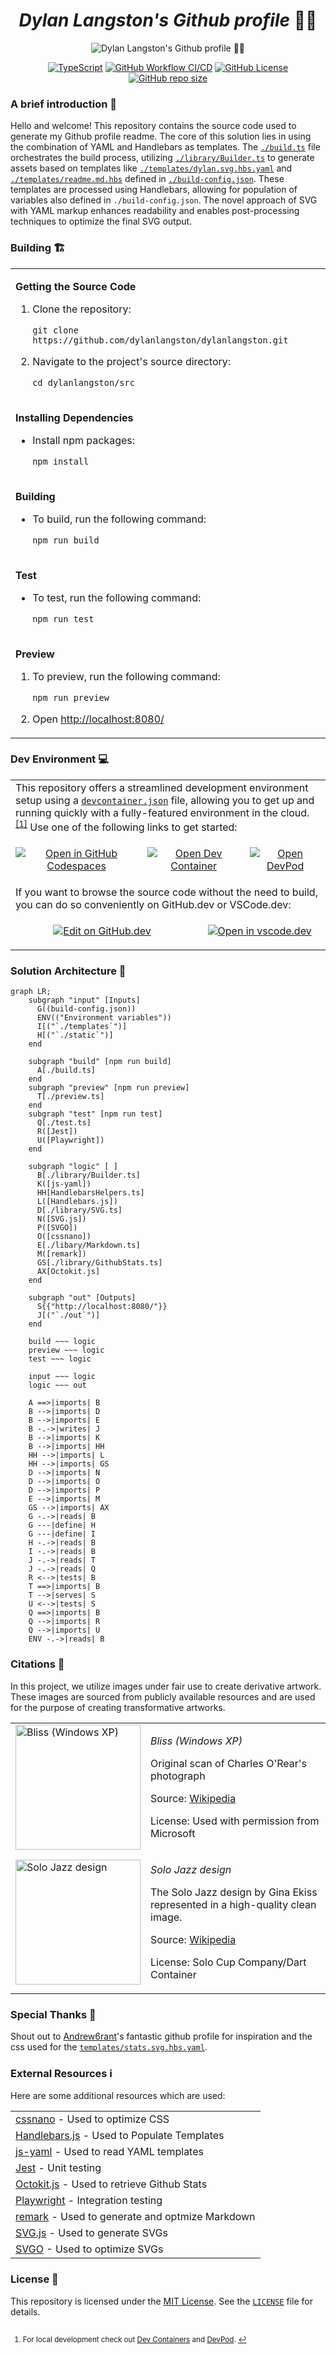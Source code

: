 <h1 align="center"><strong><em>Dylan Langston's Github profile</em> 🙋‍♂️</strong></h1>
<p align="center">
    <picture width="100%" alt="Dylan Langston's Github profile 🙋‍♂️" align="center">
      <source media="(prefers-color-scheme: dark)" srcset="../dylan-dark.svg">
      <img src="../dylan-light.svg" alt="Dylan Langston's Github profile 🙋‍♂️">
    </picture>
</p>

<p align="center">
  <a href="https://www.typescriptlang.org/"><img alt="TypeScript" src="https://img.shields.io/badge/TypeScript-3178C6?logo=typescript&logoColor=fff&style=flat-square"></a>
  <a href="https://github.com/dylanlangston/dylanlangston/actions/workflows/build.yml"><img alt="GitHub Workflow CI/CD" src="https://img.shields.io/github/actions/workflow/status/dylanlangston/dylanlangston/build.yml?label=CI%2FCD&style=flat-square"></a>
  <a href="https://github.com/dylanlangston/dylanlangston/blob/master/LICENSE"><img alt="GitHub License" src="https://img.shields.io/github/license/dylanlangston/dylanlangston?style=flat-square&label=License"></a>
  <a href="https://api.github.com/repos/dylanlangston/dylanlangston"><img alt="GitHub repo size" src="https://img.shields.io/github/repo-size/dylanlangston/dylanlangston?label=Repo%20Size&style=flat-square"></a>
</p>

### A brief introduction 🎤
Hello and welcome! This repository contains the source code used to generate my Github profile readme. The core of this solution lies in using the combination of YAML and Handlebars as templates. The [`./build.ts`](./build.ts) file orchestrates the build process, utilizing [`./library/Builder.ts`](./library/Builder.ts) to generate assets based on templates like [`./templates/dylan.svg.hbs.yaml`](./templates/dylan.svg.hbs.yaml) and [`./templates/readme.md.hbs`](./templates/readme.md.hbs) defined in [`./build-config.json`](./build-config.json). These templates are processed using Handlebars, allowing for population of variables also defined in `./build-config.json`. The novel approach of SVG with YAML markup enhances readability and enables post-processing techniques to optimize the final SVG output.

### Building 🏗️

<table>
  <tr>
    <td>

__Getting the Source Code__
1. Clone the repository: 
    ```
    git clone https://github.com/dylanlangston/dylanlangston.git
    ```
2. Navigate to the project's source directory:
    ```
    cd dylanlangston/src
    ```

    </td>
  </tr>
  <tr></tr>
  <tr>
    <td>

__Installing Dependencies__
* Install npm packages:
   ```
   npm install
   ```

    </td>
  </tr>
  <tr></tr>
  <tr>
    <td>

__Building__

* To build, run the following command:
    ```
    npm run build
    ```

    </td>
  </tr>
  <tr></tr>
  <tr>
    <td>

__Test__
* To test, run the following command:
    ```
    npm run test
    ```

    </td>
  </tr>
  <tr></tr>
  <tr>
    <td>

__Preview__
1. To preview, run the following command:
    ```
    npm run preview
    ```
2. Open [http://localhost:8080/](http://localhost:8080/)

    </td>
  </tr>
</table>

### Dev Environment 💻
<table>
  <tr>
    <td colspan="6">
      This repository offers a streamlined development environment setup using a <a href="../.devcontainer/devcontainer.json"><code>devcontainer.json</code></a> file, allowing you to get up and running quickly with a fully-featured environment in the cloud.<sup><a href="#local-development" id="fnref-local-development">[1]</a></sup> Use one of the following links to get started:
    </td>
  </tr>
  <tr>
    <td colspan="2">
      <p align="center">
        <a href="https://codespaces.new/dylanlangston/dylanlangston"><img src="https://img.shields.io/static/v1?style=for-the-badge&label=&message=Open+GitHub+Codespaces&color=lightgrey&logo=github" alt="Open in GitHub Codespaces"></a>
      </p>
    </td>
    <td colspan="2">
      <p align="center">
        <a href="https://vscode.dev/redirect?url=vscode://ms-vscode-remote.remote-containers/cloneInVolume?url=https://github.com/dylanlangston/dylanlangston"><img src="https://img.shields.io/static/v1?style=for-the-badge&label=&message=Open+Dev+Container&color=blue&logo=visualstudiocode" alt="Open Dev Container"></a>
      </p>
    </td>
    <td colspan="2">
      <p align="center">
        <a href="https://devpod.sh/open#https://github.com/dylanlangston/dylanlangston"><img src="https://img.shields.io/static/v1?style=for-the-badge&label=&message=Open+DevPod&color=9933CC&logo=devdotto" alt="Open DevPod"></a>
      </p>
    </td>
  </tr>
  <tr>
    <td colspan="6">
      If you want to browse the source code without the need to build, you can do so conveniently on GitHub.dev or VSCode.dev:
    </td>
  </tr>
  <tr>
    <td colspan="3">
      <p align="center">
        <a href="https://github.dev/dylanlangston/dylanlangston"><img src="https://img.shields.io/static/v1?style=for-the-badge&label=&message=View+on+GitHub.dev&color=lightgrey&logo=github" alt="Edit on GitHub.dev"></a>
      </p>
    </td>
    <td colspan="3">
      <p align="center">
        <a href="https://vscode.dev/github/dylanlangston/dylanlangston"><img src="https://img.shields.io/static/v1?style=for-the-badge&label=&message=View+on+VSCode.dev&color=blue&logo=visualstudiocode" alt="Open in vscode.dev"></a>
      </p>
    </td>
  </tr>
</table>
</p>

### Solution Architecture 🏰
```mermaid
graph LR;
    subgraph "input" [Inputs]
      G((build-config.json))
      ENV(("Environment variables"))
      I[("`./templates`")]
      H[("`./static`")]
    end

    subgraph "build" [npm run build]
      A[./build.ts]
    end
    subgraph "preview" [npm run preview]
      T[./preview.ts]
    end
    subgraph "test" [npm run test]
      Q[./test.ts]
      R([Jest])
      U([Playwright])
    end

    subgraph "logic" [ ]
      B[./library/Builder.ts]
      K([js-yaml])
      HH[HandlebarsHelpers.ts]
      L([Handlebars.js])
      D[./library/SVG.ts]
      N([SVG.js])
      P([SVGO])
      O([cssnano])
      E[./libary/Markdown.ts]
      M([remark])
      GS[./library/GithubStats.ts]
      AX[Octokit.js]
    end

    subgraph "out" [Outputs]
      S{{"http://localhost:8080/"}}
      J[("`./out`")]
    end

    build ~~~ logic
    preview ~~~ logic
    test ~~~ logic

    input ~~~ logic
    logic ~~~ out

    A ==>|imports| B
    B -->|imports| D
    B -->|imports| E
    B -.->|writes| J
    B -->|imports| K
    B -->|imports| HH
    HH -->|imports| L
    HH -->|imports| GS
    D -->|imports| N
    D -->|imports| O
    D -->|imports| P
    E -->|imports| M
    GS -->|imports| AX
    G -.->|reads| B
    G ---|define| H
    G ---|define| I
    H -.->|reads| B
    I -.->|reads| B
    J -.->|reads| T
    J -.->|reads| Q
    R <-->|tests| B
    T ==>|imports| B
    T -->|serves| S
    U <-->|tests| S
    Q ==>|imports| B
    Q -->|imports| R
    Q -->|imports| U
    ENV -.->|reads| B 
```

### Citations 📓
In this project, we utilize images under fair use to create derivative artwork. These images are sourced from publicly available resources and are used for the purpose of creating transformative artworks.
<table>
  <tr>
    <td><img src="./static/bliss.webp" alt="Bliss (Windows XP)" width="200em"></td>
    <td>
      <p><em>Bliss (Windows XP)</em></p>
      <p>Original scan of Charles O'Rear's photograph</p>
      <p>Source: <a href="https://en.wikipedia.org/wiki/File:Bliss_(Windows_XP).png">Wikipedia</a></p>
      <p>License: Used with permission from Microsoft</p>
    </td>
  </tr>
  <tr>
    <td><img src="./static/solo.webp" alt="Solo Jazz design" width="200em"></td>
    <td>
      <p><em>Solo Jazz design</em></p>
      <p>The Solo Jazz design by Gina Ekiss represented in a high-quality clean image.</p>
      <p>Source: <a href="https://en.wikipedia.org/wiki/File:Solo_Jazz_design.jpg">Wikipedia</a></p>
      <p>License: Solo Cup Company/Dart Container</p>
    </td>
  </tr>
</table>

### Special Thanks 🙏
Shout out to [Andrew6rant](https://github.com/Andrew6rant/Andrew6rant)'s fantastic github profile for inspiration and the css used for the [`templates/stats.svg.hbs.yaml`](templates/stats.svg.hbs.yaml).

### External Resources ℹ️
Here are some additional resources which are used:
<table>
  <tr>
    <td><a href="https://github.com/cssnano/cssnano">cssnano</a> - Used to optimize CSS</td>
  </tr>
  <tr>
    <td><a href="https://github.com/handlebars-lang/handlebars.js">Handlebars.js</a> - Used to Populate Templates</td>
  </tr>
  <tr>
    <td><a href="https://github.com/nodeca/js-yaml">js-yaml</a> - Used to read YAML templates</td>
  </tr>
  <tr>
    <td><a href="https://github.com/jestjs/jest">Jest</a> - Unit testing</td>
  </tr>
  <tr>
    <td><a href="https://github.com/octokit/octokit.js">Octokit.js</a> - Used to retrieve Github Stats</td>
  </tr>
  <tr>
    <td><a href="https://github.com/microsoft/playwright">Playwright</a> - Integration testing</td>
  </tr>
  <tr>
    <td><a href="https://github.com/remarkjs/remark">remark</a> - Used to generate and optmize Markdown</td>
  </tr>
  <tr>
    <td><a href="https://github.com/svgdotjs/svg.js">SVG.js</a> - Used to generate SVGs</td>
  </tr>
  <tr>
    <td><a href="https://github.com/svg/svgo">SVGO</a> - Used to optimize SVGs</td>
  </tr>
</table>

### License 📜
This repository is licensed under the [MIT License](https://opensource.org/licenses/MIT). See the [`LICENSE`](https://github.com/dylanlangston/dylanlangston/blob/main/LICENSE) file for details.

<h2 id="footer"></h2>
<sub>
<section>
  <ol dir="auto">
    <li id="local-development">
    <p>For local development check out <a href="https://marketplace.visualstudio.com/items?itemName=ms-vscode-remote.remote-containers">Dev Containers</a> and <a href="https://devpod.sh/">DevPod</a>. <a href="#fnref-local-development" aria-label="Back to reference 1">↩</a></p>
    </li>
  </ol>
</section>
</sub>
